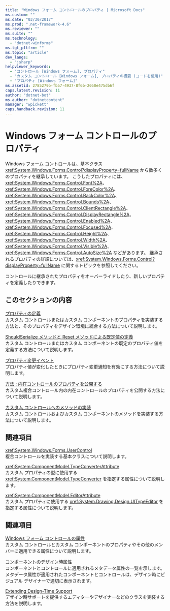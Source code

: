 ```yaml
---
title: "Windows フォーム コントロールのプロパティ | Microsoft Docs"
ms.custom: ""
ms.date: "03/30/2017"
ms.prod: ".net-framework-4.6"
ms.reviewer: ""
ms.suite: ""
ms.technology: 
  - "dotnet-winforms"
ms.tgt_pltfrm: ""
ms.topic: "article"
dev_langs: 
  - "jsharp"
helpviewer_keywords: 
  - "コントロール [Windows フォーム], プロパティ"
  - "カスタム コントロール [Windows フォーム], プロパティの概要 (コードを使用)"
  - "プロパティ [Windows フォーム]"
ms.assetid: 2785279b-fb57-4937-8f6b-2050e475db6f
caps.latest.revision: 11
author: "dotnet-bot"
ms.author: "dotnetcontent"
manager: "wpickett"
caps.handback.revision: 11
---
```

# Windows フォーム コントロールのプロパティ
Windows フォーム コントロールは、基本クラス <xref:System.Windows.Forms.Control?displayProperty=fullName> から数多くのプロパティを継承しています。  こうしたプロパティには、<xref:System.Windows.Forms.Control.Font%2A>、<xref:System.Windows.Forms.Control.ForeColor%2A>、<xref:System.Windows.Forms.Control.BackColor%2A>、<xref:System.Windows.Forms.Control.Bounds%2A>、<xref:System.Windows.Forms.Control.ClientRectangle%2A>、<xref:System.Windows.Forms.Control.DisplayRectangle%2A>、<xref:System.Windows.Forms.Control.Enabled%2A>、<xref:System.Windows.Forms.Control.Focused%2A>、<xref:System.Windows.Forms.Control.Height%2A>、<xref:System.Windows.Forms.Control.Width%2A>、<xref:System.Windows.Forms.Control.Visible%2A>、<xref:System.Windows.Forms.Control.AutoSize%2A> などがあります。  継承されるプロパティの詳細については、<xref:System.Windows.Forms.Control?displayProperty=fullName> に関するトピックを参照してください。  
  
 コントロールに継承されたプロパティをオーバーライドしたり、新しいプロパティを定義したりできます。  
  
## このセクションの内容  
 [プロパティの定義](../../../../docs/framework/winforms/controls/defining-a-property-in-windows-forms-controls.md)  
 カスタム コントロールまたはカスタム コンポーネントのプロパティを実装する方法と、そのプロパティをデザイン環境に統合する方法について説明します。  
  
 [ShouldSerialize メソッドと Reset メソッドによる既定値の定義](../../../../docs/framework/winforms/controls/defining-default-values-with-the-shouldserialize-and-reset-methods.md)  
 カスタム コントロールまたはカスタム コンポーネントの既定のプロパティ値を定義する方法について説明します。  
  
 [プロパティ変更イベント](../../../../docs/framework/winforms/controls/property-changed-events.md)  
 プロパティ値が変化したときにプロパティ変更通知を有効にする方法について説明します。  
  
 [方法 : 内在コントロールのプロパティを公開する](../../../../docs/framework/winforms/controls/how-to-expose-properties-of-constituent-controls.md)  
 カスタム複合コントロール内の内在コントロールのプロパティを公開する方法について説明します。  
  
 [カスタム コントロールへのメソッドの実装](../../../../docs/framework/winforms/controls/method-implementation-in-custom-controls.md)  
 カスタム コントロールおよびカスタム コンポーネントのメソッドを実装する方法について説明します。  
  
## 関連項目  
 <xref:System.Windows.Forms.UserControl>  
 複合コントロールを実装する基本クラスについて説明します。  
  
 <xref:System.ComponentModel.TypeConverterAttribute>  
 カスタム プロパティの型に使用する <xref:System.ComponentModel.TypeConverter> を指定する属性について説明します。  
  
 <xref:System.ComponentModel.EditorAttribute>  
 カスタム プロパティに使用する <xref:System.Drawing.Design.UITypeEditor> を指定する属性について説明します。  
  
## 関連項目  
 [Windows フォーム コントロールの属性](../../../../docs/framework/winforms/controls/attributes-in-windows-forms-controls.md)  
 カスタム コントロールとカスタム コンポーネントのプロパティやその他のメンバーに適用できる属性について説明します。  
  
 [コンポーネントのデザイン時属性](../Topic/Design-Time%20Attributes%20for%20Components.md)  
 コンポーネントとコントロールに適用されるメタデータ属性の一覧を示します。メタデータ属性が適用されたコンポーネントとコントロールは、デザイン時にビジュアル デザイナーで適切に表示されます。  
  
 [Extending Design\-Time Support](../Topic/Extending%20Design-Time%20Support.md)  
 デザイン時サポートを提供するエディターやデザイナーなどのクラスを実装する方法を説明します。